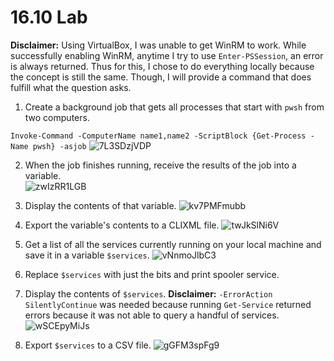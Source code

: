 # 16.10 Lab

**Disclaimer:** Using VirtualBox, I was unable to get WinRM to work. While successfully enabling WinRM, anytime I try to use `Enter-PSSession`, an error is always returned. Thus for this, I chose to do everything locally because the concept is still the same. Though, I will provide a command that does fulfill what the question asks.

1. Create a background job that gets all processes that start with `pwsh` from two computers.

`Invoke-Command -ComputerName name1,name2 -ScriptBlock {Get-Process -Name pwsh} -asjob`
![7L3SDzjVDP](https://github.com/johnnyh209/PowerShell-Exercises/assets/33064730/0793b78e-9ada-46cb-9301-dfec3444a6b4)

2. When the job finishes running, receive the results of the job into a variable.<br>
![zwIzRR1LGB](https://github.com/johnnyh209/PowerShell-Exercises/assets/33064730/c43097fd-0664-4918-a37b-dee3fca2cfcd)

3.  Display the contents of that variable.
![kv7PMFmubb](https://github.com/johnnyh209/PowerShell-Exercises/assets/33064730/2e8f4442-2633-4939-a3dd-0f4da6ed1afb)

4.  Export the variable's contents to a CLIXML file.
![twJkSlNi6V](https://github.com/johnnyh209/PowerShell-Exercises/assets/33064730/04e5bf85-e4b9-4f4b-b6d7-fd3738b6f5b0)

5. Get a list of all the services currently running on your local machine and save it in a variable `$services`.
![vNnmoJlbC3](https://github.com/johnnyh209/PowerShell-Exercises/assets/33064730/6862b3e3-3b50-4185-97f3-b94abb21ba74)

6. Replace `$services` with just the bits and print spooler service.
7. Display the contents of `$services`.
**Disclaimer:** `-ErrorAction SilentlyContinue` was needed because running `Get-Service` returned errors because it was not able to query a handful of services.
![wSCEpyMiJs](https://github.com/johnnyh209/PowerShell-Exercises/assets/33064730/472ab280-4d5e-4607-8091-f6f533ff43cc)

8. Export `$services` to a CSV file.
![gGFM3spFg9](https://github.com/johnnyh209/PowerShell-Exercises/assets/33064730/355453a0-4bae-4ea2-b6c9-e8c2cb8d6316)
